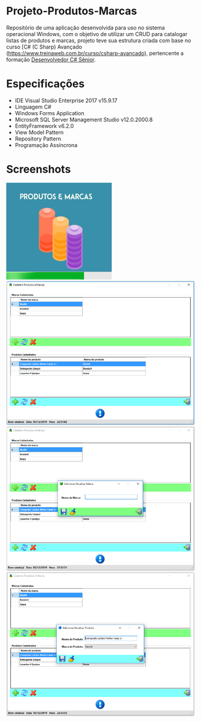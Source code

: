# Projeto-Produtos-Marcas
Repositório de uma aplicação desenvolvida para uso no sistema operacional Windows, com o objetivo de utilizar um CRUD para catalogar listas de produtos e marcas, projeto teve sua estrutura criada com base no curso [C# (C Sharp) Avançado (https://www.treinaweb.com.br/curso/csharp-avancado), pertencente a formação [Desenvolvedor C# Sênior](https://www.treinaweb.com.br/formacao/desenvolvedor-c-senior).

# Especificações
- IDE Visual Studio Enterprise 2017 v15.9.17
- Linguagem C#
- Windows Forms Application
- Microsoft SQL Server Management Studio v12.0.2000.8
- EntityFramework v6.2.0
- View Model Pattern
- Repository Pattern
- Programação Assíncrona

# Screenshots
<html lang="pt-br">
<head>
</head>
<body>
	<img src="https://github.com/PauloAlves8039/Projeto-Produtos-Marcas/blob/master/ProdutosMarcas.Apresentacao/Resources/screenshot.png">
  <img src="https://github.com/PauloAlves8039/Projeto-Produtos-Marcas/blob/master/ProdutosMarcas.Apresentacao/Resources/screenshot1.png">
  <img src="https://github.com/PauloAlves8039/Projeto-Produtos-Marcas/blob/master/ProdutosMarcas.Apresentacao/Resources/screenshot2.png">
  <img src="https://github.com/PauloAlves8039/Projeto-Produtos-Marcas/blob/master/ProdutosMarcas.Apresentacao/Resources/screenshot3.png">
</body>
</html>
